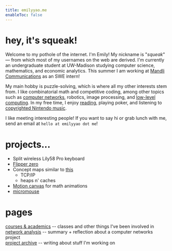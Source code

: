 ```yaml
---
title: emilyyao.me
enableToc: false
---
```


# hey, it's squeak!
Welcome to my pothole of the internet. I'm Emily! My nickname is "*squeak*" — from which most of my usernames on the web are derived. I'm currently an undergraduate student at UW-Madison studying computer science, mathematics, and economic analytics. This summer I am working at [Mandli Communications](https://www.mandli.com/) as an SWE intern!

My main hobby is puzzle-solving, which is where all my other interests stem from. I like combinatorial math and competitive coding, among other topics such as [computer networks](/ece537), robotics, image processing, and [low-level computing](https://store.steampowered.com/app/370360/TIS100/). In my free time, I enjoy [reading](https://thebookerprizes.com/the-booker-library/books), playing poker, and listening to [copyrighted Nintendo music](https://youtu.be/HL9_xm5HwrE).

I like meeting interesting people! If you want to say hi or grab lunch with me, send an email at `hello at emilyyao dot me`!

# projects...
- Split wireless Lily58 Pro keyboard
- [Flipper zero](https://flipperzero.one/)
- Concept maps similar to [this](https://live.staticflickr.com/272/32264483720_c51bdde679_b.jpg)
    - TCP/IP
    - heaps n' caches
- [Motion canvas](https://motioncanvas.io/) for math animations
- [micromouse](https://www.youtube.com/watch?v=ZMQbHMgK2rw)

# pages
[courses & academics](/academics) -- classes and other things I've been involved in  
[network analysis](/ece537) -- summary + reflection about a computer networks project  
[project archive](/projects) -- writing about stuff I'm working on

